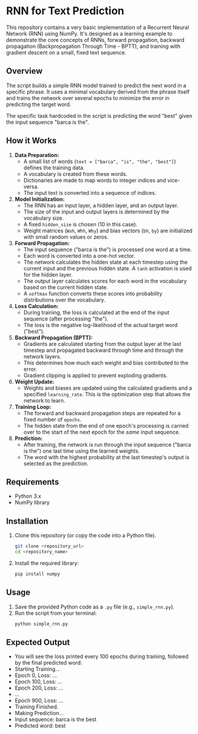 # RNN for Text Prediction 

This repository contains a very basic implementation of a Recurrent Neural Network (RNN) using NumPy. It's designed as a learning example to demonstrate the core concepts of RNNs, forward propagation, backward propagation (Backpropagation Through Time - BPTT), and training with gradient descent on a small, fixed text sequence.

## Overview

The script builds a simple RNN model trained to predict the next word in a specific phrase. It uses a minimal vocabulary derived from the phrase itself and trains the network over several epochs to minimize the error in predicting the target word.

The specific task hardcoded in the script is predicting the word "best" given the input sequence "barca is the".

## How it Works

1.  **Data Preparation:**
    *   A small list of words (`text = ["barca", "is", "the", "best"]`) defines the training data.
    *   A vocabulary is created from these words.
    *   Dictionaries are made to map words to integer indices and vice-versa.
    *   The input text is converted into a sequence of indices.
2.  **Model Initialization:**
    *   The RNN has an input layer, a hidden layer, and an output layer.
    *   The size of the input and output layers is determined by the vocabulary size.
    *   A fixed `hidden_size` is chosen (10 in this case).
    *   Weight matrices (`Wxh`, `Whh`, `Why`) and bias vectors (`bh`, `by`) are initialized with small random values or zeros.
3.  **Forward Propagation:**
    *   The input sequence ("barca is the") is processed one word at a time.
    *   Each word is converted into a one-hot vector.
    *   The network calculates the hidden state at each timestep using the current input and the previous hidden state. A `tanh` activation is used for the hidden layer.
    *   The output layer calculates scores for each word in the vocabulary based on the current hidden state.
    *   A `softmax` function converts these scores into probability distributions over the vocabulary.
4.  **Loss Calculation:**
    *   During training, the loss is calculated at the end of the input sequence (after processing "the").
    *   The loss is the negative log-likelihood of the actual target word ("best").
5.  **Backward Propagation (BPTT):**
    *   Gradients are calculated starting from the output layer at the last timestep and propagated backward through time and through the network layers.
    *   This determines how much each weight and bias contributed to the error.
    *   Gradient clipping is applied to prevent exploding gradients.
6.  **Weight Update:**
    *   Weights and biases are updated using the calculated gradients and a specified `learning_rate`. This is the optimization step that allows the network to learn.
7.  **Training Loop:**
    *   The forward and backward propagation steps are repeated for a fixed number of `epochs`.
    *   The hidden state from the end of one epoch's processing is carried over to the start of the next epoch for the *same* input sequence.
8.  **Prediction:**
    *   After training, the network is run through the input sequence ("barca is the") one last time using the learned weights.
    *   The word with the highest probability at the last timestep's output is selected as the prediction.

## Requirements

*   Python 3.x
*   NumPy library

## Installation

1.  Clone this repository (or copy the code into a Python file).
    ```bash
    git clone <repository_url>
    cd <repository_name>
    ```
2.  Install the required library:
    ```bash
    pip install numpy
    ```

## Usage

1.  Save the provided Python code as a `.py` file (e.g., `simple_rnn.py`).
2.  Run the script from your terminal:
    ```bash
    python simple_rnn.py
    ```

## Expected Output

*   You will see the loss printed every 100 epochs during training, followed by the final predicted word:
*   Starting Training...
*   Epoch 0, Loss: ...
*   Epoch 100, Loss: ...
*   Epoch 200, Loss: ...
*   ...
*   Epoch 900, Loss: ...
*   Training Finished.
*   Making Prediction...
*   Input sequence: barca is the best
*   Predicted word: best

